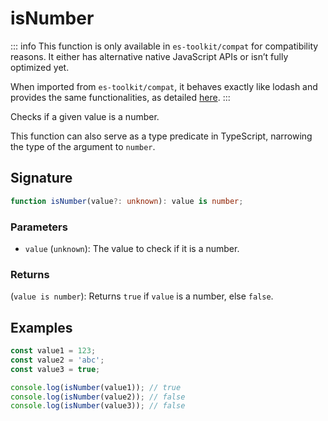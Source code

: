 # isNumber

::: info
This function is only available in `es-toolkit/compat` for compatibility reasons. It either has alternative native JavaScript APIs or isn’t fully optimized yet.

When imported from `es-toolkit/compat`, it behaves exactly like lodash and provides the same functionalities, as detailed [here](../../../compatibility.md).
:::

Checks if a given value is a number.

This function can also serve as a type predicate in TypeScript, narrowing the type of the argument to `number`.

## Signature

```typescript
function isNumber(value?: unknown): value is number;
```

### Parameters

- `value` (`unknown`): The value to check if it is a number.

### Returns

(`value is number`): Returns `true` if `value` is a number, else `false`.

## Examples

```typescript
const value1 = 123;
const value2 = 'abc';
const value3 = true;

console.log(isNumber(value1)); // true
console.log(isNumber(value2)); // false
console.log(isNumber(value3)); // false
```